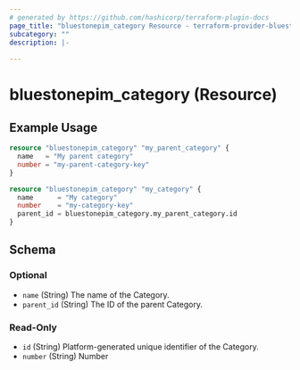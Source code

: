 ```yaml
---
# generated by https://github.com/hashicorp/terraform-plugin-docs
page_title: "bluestonepim_category Resource - terraform-provider-bluestonepim"
subcategory: ""
description: |-
  
---
```


# bluestonepim_category (Resource)



## Example Usage

```terraform
resource "bluestonepim_category" "my_parent_category" {
  name   = "My parent category"
  number = "my-parent-category-key"
}

resource "bluestonepim_category" "my_category" {
  name      = "My category"
  number    = "my-category-key"
  parent_id = bluestonepim_category.my_parent_category.id
}
```

<!-- schema generated by tfplugindocs -->
## Schema

### Optional

- `name` (String) The name of the Category.
- `parent_id` (String) The ID of the parent Category.

### Read-Only

- `id` (String) Platform-generated unique identifier of the Category.
- `number` (String) Number
